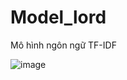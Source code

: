 # Model_lord

Mô hình ngôn ngữ TF-IDF

![image](https://github.com/Bagumeow/Model_lord/assets/93193119/feca1736-275b-4beb-b31f-e70059deffeb)
